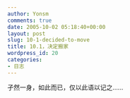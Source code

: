 ```yaml
---
author: Yonsm
comments: true
date: 2005-10-02 05:18:40+00:00
layout: post
slug: 10-1-decided-to-move
title: 10.1，决定搬家
wordpress_id: 20
categories:
- 日志
---
```


孑然一身，如此而已，仅以此语以记之…… 
